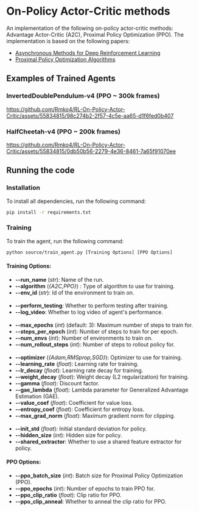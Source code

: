 # On-Policy Actor-Critic methods
An implementation of the following on-policy actor-critic methods: Advantage Actor-Critic (A2C), Proximal Policy Optimization (PPO). The implementation is based on the following papers: 
- [Asynchronous Methods for Deep Reinforcement Learning](https://arxiv.org/abs/1602.01783)
- [Proximal Policy Optimization Algorithms](https://arxiv.org/abs/1707.06347)

## Examples of Trained Agents
### InvertedDoublePendulum-v4 (PPO ~ 300k frames)
https://github.com/Rmko4/RL-On-Policy-Actor-Critic/assets/55834815/98c274b2-2f57-4c5e-aa65-d1f6fed0b407

### HalfCheetah-v4 (PPO ~ 200k frames)
https://github.com/Rmko4/RL-On-Policy-Actor-Critic/assets/55834815/0db50b56-2279-4e36-8461-7a65f91070ee


## Running the code
### Installation
To install all dependencies, run the following command:
```bash
pip install -r requirements.txt
```

### Training
To train the agent, run the following command:
```bash
python source/train_agent.py [Training Options] [PPO Options]
```

#### Training Options:
- **--run_name** (*str*): Name of the run.
- **--algorithm** (*{A2C,PPO}*) : Type of algorithm to use for training.
- **--env_id** (*str*): Id of the environment to train on.
<br><br>
- **--perform_testing**: Whether to perform testing after training.
- **--log_video**: Whether to log video of agent's performance.
<br><br>
- **--max_epochs** (*int*) (default: 3): Maximum number of steps to train for.
- **--steps_per_epoch** (*int*): Number of steps to train for per epoch.
- **--num_envs** (*int*): Number of environments to train on.
- **--num_rollout_steps** (*int*): Number of steps to rollout policy for.
<br><br>
- **--optimizer** (*{Adam,RMSprop,SGD}*): Optimizer to use for training.
- **--learning_rate** (*float*): Learning rate for training.
- **--lr_decay** (*float*): Learning rate decay for training.
- **--weight_decay** (*float*): Weight decay (L2 regularization) for training.
- **--gamma** (*float*): Discount factor.
- **--gae_lambda** (*float*): Lambda parameter for Generalized Advantage Estimation (GAE).
- **--value_coef** (*float*): Coefficient for value loss.
- **--entropy_coef** (*float*): Coefficient for entropy loss.
- **--max_grad_norm** (*float*): Maximum gradient norm for clipping.
<br><br>
- **--init_std** (*float*): Initial standard deviation for policy.
- **--hidden_size** (*int*): Hidden size for policy.
- **--shared_extractor**: Whether to use a shared feature extractor for policy.

#### PPO Options:
- **--ppo_batch_size** (*int*): Batch size for Proximal Policy Optimization (PPO).
- **--ppo_epochs** (*int*): Number of epochs to train PPO for.
- **--ppo_clip_ratio** (*float*): Clip ratio for PPO.
- **--ppo_clip_anneal**: Whether to anneal the clip ratio for PPO.
